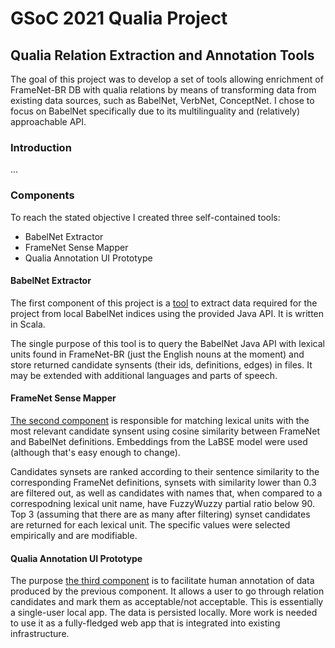 # GSoC 2021 Qualia Project
## Qualia Relation Extraction and Annotation Tools
The goal of this project was to  develop a set of tools allowing enrichment of FrameNet-BR DB with qualia relations by means of transforming data from existing data sources, such as BabelNet, VerbNet, ConceptNet. I chose to focus on BabelNet specifically due to its multilinguality and (relatively) approachable API.

### Introduction
...

### Components
To reach the stated objective I created three self-contained tools:
- BabelNet Extractor
- FrameNet Sense Mapper
- Qualia Annotation UI Prototype

#### BabelNet Extractor
The first component of this project is a [tool](https://github.com/slowwavesleep/BabelNetExtractor) to extract data required for the project
from local BabelNet indices using the provided Java API. It is written in Scala.

The single purpose of this tool is to query the BabelNet Java API with lexical units found in FrameNet-BR (just the English nouns at the moment) and store returned candidate synsents (their ids, definitions, edges) in files. It may be extended with additional languages and parts of speech.

#### FrameNet Sense Mapper
[The second component](https://github.com/slowwavesleep/FnSenseMapper) is responsible for matching lexical units with the most relevant candidate synsent using cosine similarity between FrameNet and BabelNet definitions. Embeddings from the LaBSE model were used (although that's easy enough to change).

Candidates synsets are ranked according to their sentence similarity to the corresponding FrameNet definitions, synsets with similarity lower than 0.3 are filtered out, as well as candidates with names that, when compared to a correspodning lexical unit name, have FuzzyWuzzy partial ratio below 90. Top 3 (assuming that there are as many after filtering) synset candidates are returned for each lexical unit. The specific values were selected empirically and are modifiable.

#### Qualia Annotation UI Prototype
The purpose [the third component](https://github.com/slowwavesleep/QualiaAnnotationUI) is to facilitate human annotation of data produced by the previous component. It allows a user to go through relation candidates and mark them as acceptable/not acceptable. This is essentially a single-user local app. The data is persisted locally. More work is needed to use it as a fully-fledged web app that is integrated into existing infrastructure.
